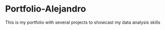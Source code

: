 # Portfolio-Alejandro
This is my portfolio with several projects to showcast my data analysis skills

